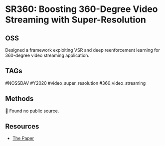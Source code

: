 # SR360: Boosting 360-Degree Video Streaming with Super-Resolution

## OSS

Designed a framework exploiting VSR and deep reenforcement learning for 360-degree video streaming application.

## TAGs

#NOSSDAV #Y2020 #video_super_resolution #360_video_streaming

## Methods

🚧 Found no public source.

## Resources

- [The Paper](https://dl.acm.org/doi/abs/10.1145/3386290.3396929)
